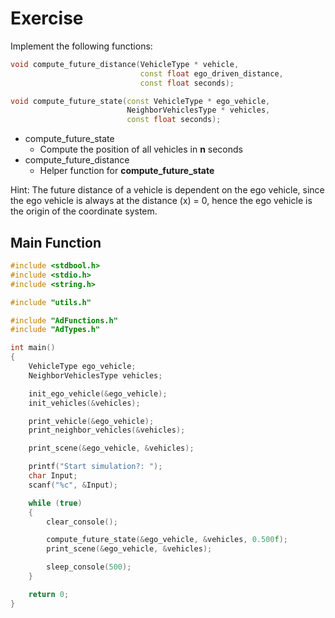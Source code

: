 # Exercise

Implement the following functions:

```cpp
void compute_future_distance(VehicleType * vehicle,
                             const float ego_driven_distance,
                             const float seconds);

void compute_future_state(const VehicleType * ego_vehicle,
                          NeighborVehiclesType * vehicles,
                          const float seconds);
```

- compute_future_state
  - Compute the position of all vehicles in **n** seconds
- compute_future_distance
  - Helper function for **compute_future_state**

Hint: The future distance of a vehicle is dependent on the ego vehicle, since the ego vehicle is always at the distance (x) = 0, hence the ego vehicle is the origin of the coordinate system.

## Main Function

```cpp
#include <stdbool.h>
#include <stdio.h>
#include <string.h>

#include "utils.h"

#include "AdFunctions.h"
#include "AdTypes.h"

int main()
{
    VehicleType ego_vehicle;
    NeighborVehiclesType vehicles;

    init_ego_vehicle(&ego_vehicle);
    init_vehicles(&vehicles);

    print_vehicle(&ego_vehicle);
    print_neighbor_vehicles(&vehicles);

    print_scene(&ego_vehicle, &vehicles);

    printf("Start simulation?: ");
    char Input;
    scanf("%c", &Input);

    while (true)
    {
        clear_console();

        compute_future_state(&ego_vehicle, &vehicles, 0.500f);
        print_scene(&ego_vehicle, &vehicles);

        sleep_console(500);
    }

    return 0;
}
```
